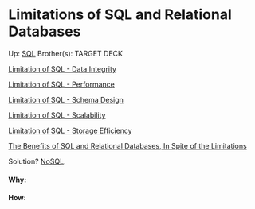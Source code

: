 # Limitations of SQL and Relational Databases

Up: [SQL](sql)
Brother(s):
TARGET DECK

[Limitation of SQL - Data Integrity](limitation_of_sql_-_data_integrity)

[Limitation of SQL - Performance](limitation_of_sql_-_performance)

[Limitation of SQL - Schema Design](limitation_of_sql_-_schema_design)

[Limitation of SQL - Scalability](limitation_of_sql_-_scalability)

[Limitation of SQL - Storage Efficiency](limitation_of_sql_-_storage_efficiency)

[The Benefits of SQL and Relational Databases, In Spite of the Limitations](the_benefits_of_sql_and_relational_databases,_in_spite_of_the_limitations)

Solution? [NoSQL](nosql).































#### Why:
#### How:









